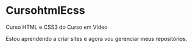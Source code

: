 # CursohtmlEcss
 Curso HTML  e CSS3 do Curso em Vídeo

Estou aprendendo a criar sites e agora vou gerenciar meus repositórios.
